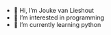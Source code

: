- 👋 Hi, I’m Jouke van Lieshout
- 👀 I’m interested in programming
- 🐍 I’m currently learning python

<!---
neuromight/neuromight is a ✨ special ✨ repository because its `README.md` (this file) appears on your GitHub profile.
You can click the Preview link to take a look at your changes.
--->
